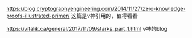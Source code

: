 https://blog.cryptographyengineering.com/2014/11/27/zero-knowledge-proofs-illustrated-primer/
这篇是v神引用的，值得看看

https://vitalik.ca/general/2017/11/09/starks_part_1.html
v神的blog